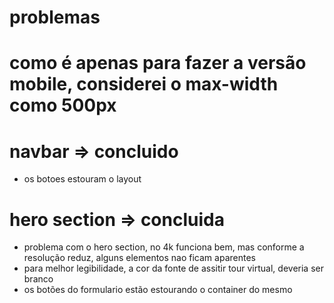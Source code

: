 
# problemas 

# como é apenas para fazer a versão mobile, considerei o max-width como 500px

# navbar => concluido
* os botoes estouram o layout

# hero section => concluida
* problema com o hero section, no 4k funciona bem, mas conforme a resolução reduz, alguns elementos nao ficam aparentes
* para melhor legibilidade, a cor da fonte de assitir tour virtual, deveria ser branco
* os botões do formulario estão estourando o container do mesmo

